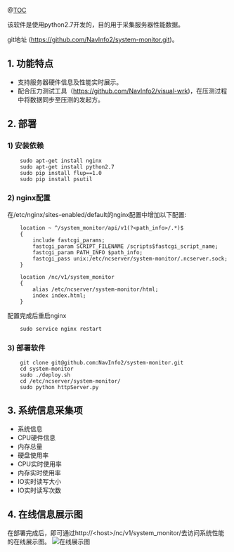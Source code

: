 @[TOC](Linux系统信息监控软件)


该软件是使用python2.7开发的，目的用于采集服务器性能数据。

git地址 (https://github.com/NavInfo2/system-monitor.git)。

## 1. 功能特点
* 支持服务器硬件信息及性能实时展示。
* 配合压力测试工具（https://github.com/NavInfo2/visual-wrk)，在压测过程中将数据同步至压测的发起方。

## 2. 部署

### 1) 安装依赖
```
    sudo apt-get install nginx
    sudo apt-get install python2.7
    sudo pip install flup==1.0
    sudo pip install psutil
```

### 2) nginx配置

在/etc/nginx/sites-enabled/default的nginx配置中增加以下配置: 

```
    location ~ ^/system_monitor/api/v1(?<path_info>/.*)$
    {   
        include fastcgi_params;
        fastcgi_param SCRIPT_FILENAME /scripts$fastcgi_script_name;
        fastcgi_param PATH_INFO $path_info;
        fastcgi_pass unix:/etc/ncserver/system-monitor/.ncserver.sock;
    }   
    
    location /nc/v1/system_monitor
    {   
        alias /etc/ncserver/system-monitor/html;
        index index.html;
    }   
```

配置完成后重启nginx

 ```
	 sudo service nginx restart 
 ```

### 3) 部署软件
```
    git clone git@github.com:NavInfo2/system-monitor.git
    cd system-monitor
    sudo ./deploy.sh
    cd /etc/ncserver/system-monitor/
    sudo python httpServer.py
```
## 3. 系统信息采集项
* 系统信息
* CPU硬件信息
* 内存总量
* 硬盘使用率
* CPU实时使用率
* 内存实时使用率
* IO实时读写大小
* IO实时读写次数

## 4. 在线信息展示图
在部署完成后，即可通过http://&lt;host&gt;/nc/v1/system_monitor/去访问系统性能的在线展示图。
![在线展示图](http://upload-images.jianshu.io/upload_images/16641961-ba363b935e429b81?imageMogr2/auto-orient/strip%7CimageView2/2/w/1240)
